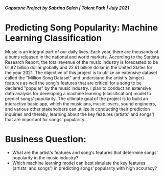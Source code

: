 ##### Capstone Project by Sabrina Saleh | Talent Path | July 2021

# **Predicting Song Popularity: Machine Learning Classification**


Music is an integral part of our daily lives. Each year, there are thousands of albums released in the national and world markets. According to the Statista Research Report, the total revenue of the music industry is forecasted to be 61.82 billion dollar globally and 22.61 billion dollar in the United States for the year 2021. The objective of this project is to utilize an extensive dataset called the "Million Song Dataset" and understand the artist's (singer) features as well the song's features that are critical for a song to be declared "popular" by the music industry. I plan to conduct an extensive data analysis for developing a machine learning (classification) model to predict songs' popularity. The ultimate goal of the project is to build an interactive basic app, which the musicians, music lovers, sound engineers, and various other stakeholders can utilize in conducting their prediction inquiries and thereby, learning about the key features (artists' and songs') that are important for songs' popularity. 

# Business Question:
* What are the artist's features and song's features that determine songs' popularity in the music industry?
* Which machine learning model can best simulate the key features (artists' and songs') in predicting songs’ popularity with high accuracy?   



